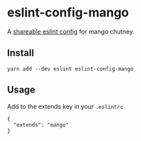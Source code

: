 # eslint-config-mango

A [shareable eslint config](https://eslint.org/docs/developer-guide/shareable-configs) for mango chutney.

## Install

```
yarn add --dev eslint eslint-config-mango
```

## Usage

Add to the extends key in your `.eslintrc`

```
{
  "extends": "mango"
}
```
